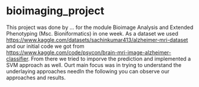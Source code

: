 # bioimaging_project
This project was done by ... for the module Bioimage Analysis and Extended Phenotyping (Msc. Bioniformatics) in one week. As a dataset we used https://www.kaggle.com/datasets/sachinkumar413/alzheimer-mri-dataset and our initial code we got from https://www.kaggle.com/code/psycon/brain-mri-image-alzheimer-classifier. From there we tried to imporve the prediction and implemented a SVM approach as well. Ourt main focus was in trying to understand the underlaying approaches needIn the following you can observe our approaches and results.


